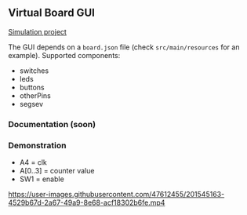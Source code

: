## Virtual Board GUI

[Simulation project](https://github.com/roby2014/virtual-board-vhdl)

The GUI depends on a `board.json` file (check `src/main/resources` for an example).
Supported components:
- switches
- leds
- buttons
- otherPins
- segsev

### Documentation (soon)


### Demonstration

- A4 = clk
- A[0..3] = counter value
- SW1 = enable

https://user-images.githubusercontent.com/47612455/201545163-4529b67d-2a67-49a9-8e68-acf18302b6fe.mp4

